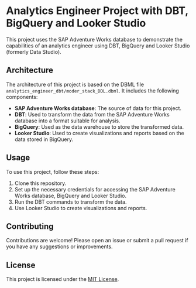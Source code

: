 # Analytics Engineer Project with DBT, BigQuery and Looker Studio

This project uses the SAP Adventure Works database to demonstrate the capabilities of an analytics engineer using DBT, BigQuery and Looker Studio (formerly Data Studio).

## Architecture

The architecture of this project is based on the DBML file `analytics_engineer_dbt/moder_stack_DDL.dbml`. It includes the following components:

- **SAP Adventure Works database**: The source of data for this project.
- **DBT**: Used to transform the data from the SAP Adventure Works database into a format suitable for analysis.
- **BigQuery**: Used as the data warehouse to store the transformed data.
- **Looker Studio**: Used to create visualizations and reports based on the data stored in BigQuery.

## Usage

To use this project, follow these steps:

1. Clone this repository.
2. Set up the necessary credentials for accessing the SAP Adventure Works database, BigQuery and Looker Studio.
3. Run the DBT commands to transform the data.
4. Use Looker Studio to create visualizations and reports.

## Contributing

Contributions are welcome! Please open an issue or submit a pull request if you have any suggestions or improvements.

## License

This project is licensed under the [MIT License](LICENSE).

